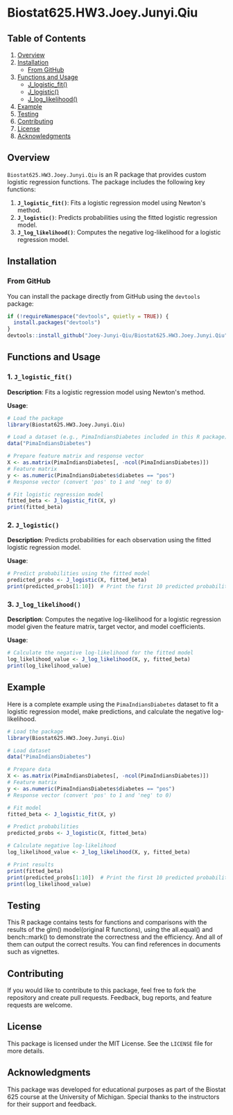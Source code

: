 # Biostat625.HW3.Joey.Junyi.Qiu

## Table of Contents

1. [Overview](#overview)
2. [Installation](#installation)
   - [From GitHub](#from-github)
3. [Functions and Usage](#functions-and-usage)
   - [J_logistic_fit()](#1-j_logistic_fit)
   - [J_logistic()](#2-j_logistic)
   - [J_log_likelihood()](#3-j_log_likelihood)
4. [Example](#example)
5. [Testing](#Testing)
6. [Contributing](#contributing)
7. [License](#license)
8. [Acknowledgments](#acknowledgments)

## Overview

`Biostat625.HW3.Joey.Junyi.Qiu` is an R package that provides custom logistic regression functions. The package includes the following key functions:

1. **`J_logistic_fit()`**: Fits a logistic regression model using Newton's method.
2. **`J_logistic()`**: Predicts probabilities using the fitted logistic regression model.
3. **`J_log_likelihood()`**: Computes the negative log-likelihood for a logistic regression model.

## Installation

### From GitHub

You can install the package directly from GitHub using the `devtools` package:

```r
if (!requireNamespace("devtools", quietly = TRUE)) {
  install.packages("devtools")
}
devtools::install_github("Joey-Junyi-Qiu/Biostat625.HW3.Joey.Junyi.Qiu")
```

## Functions and Usage

### 1. `J_logistic_fit()`

**Description**: Fits a logistic regression model using Newton's method.

**Usage**:

```r
# Load the package
library(Biostat625.HW3.Joey.Junyi.Qiu)

# Load a dataset (e.g., PimaIndiansDiabetes included in this R package)
data("PimaIndiansDiabetes")

# Prepare feature matrix and response vector
X <- as.matrix(PimaIndiansDiabetes[, -ncol(PimaIndiansDiabetes)])
# Feature matrix
y <- as.numeric(PimaIndiansDiabetes$diabetes == "pos")
# Response vector (convert 'pos' to 1 and 'neg' to 0)

# Fit logistic regression model
fitted_beta <- J_logistic_fit(X, y)
print(fitted_beta)
```

### 2. `J_logistic()`

**Description**: Predicts probabilities for each observation using the fitted logistic regression model.

**Usage**:

```r
# Predict probabilities using the fitted model
predicted_probs <- J_logistic(X, fitted_beta)
print(predicted_probs[1:10])  # Print the first 10 predicted probabilities
```

### 3. `J_log_likelihood()`

**Description**: Computes the negative log-likelihood for a logistic regression model given the feature matrix, target vector, and model coefficients.

**Usage**:

```r
# Calculate the negative log-likelihood for the fitted model
log_likelihood_value <- J_log_likelihood(X, y, fitted_beta)
print(log_likelihood_value)
```

## Example

Here is a complete example using the `PimaIndiansDiabetes` dataset to fit a logistic regression model, make predictions, and calculate the negative log-likelihood.

```r
# Load the package
library(Biostat625.HW3.Joey.Junyi.Qiu)

# Load dataset
data("PimaIndiansDiabetes")

# Prepare data
X <- as.matrix(PimaIndiansDiabetes[, -ncol(PimaIndiansDiabetes)])
# Feature matrix
y <- as.numeric(PimaIndiansDiabetes$diabetes == "pos")
# Response vector (convert 'pos' to 1 and 'neg' to 0)

# Fit model
fitted_beta <- J_logistic_fit(X, y)

# Predict probabilities
predicted_probs <- J_logistic(X, fitted_beta)

# Calculate negative log-likelihood
log_likelihood_value <- J_log_likelihood(X, y, fitted_beta)

# Print results
print(fitted_beta)
print(predicted_probs[1:10])  # Print the first 10 predicted probabilities
print(log_likelihood_value)
```

## Testing
This R package contains tests for functions and comparisons with the results of the glm() model(original R functions), using the all.equal() and bench::mark() to demonstrate the correctness and the efficiency. And all of them can output the correct results. You can find references in documents such as vignettes.

## Contributing

If you would like to contribute to this package, feel free to fork the repository and create pull requests. Feedback, bug reports, and feature requests are welcome.

## License

This package is licensed under the MIT License. See the `LICENSE` file for more details.

## Acknowledgments

This package was developed for educational purposes as part of the Biostat 625 course at the University of Michigan. Special thanks to the instructors for their support and feedback.








